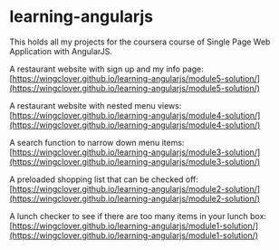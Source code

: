 # learning-angularjs
This holds all my projects for the coursera course of Single Page Web Application with AngularJS.

A restaurant website with sign up and my info page: [https://wingclover.github.io/learning-angularjs/module5-solution/](https://wingclover.github.io/learning-angularjs/module5-solution/)

A restaurant website with nested menu views: [https://wingclover.github.io/learning-angularjs/module4-solution/](https://wingclover.github.io/learning-angularjs/module4-solution/)

A search function to narrow down menu items: [https://wingclover.github.io/learning-angularjs/module3-solution/](https://wingclover.github.io/learning-angularjs/module3-solution/)

A preloaded shopping list that can be checked off: [https://wingclover.github.io/learning-angularjs/module2-solution/](https://wingclover.github.io/learning-angularjs/module2-solution/)

A lunch checker to see if there are too many items in your lunch box: [https://wingclover.github.io/learning-angularjs/module1-solution/](https://wingclover.github.io/learning-angularjs/module1-solution/)

